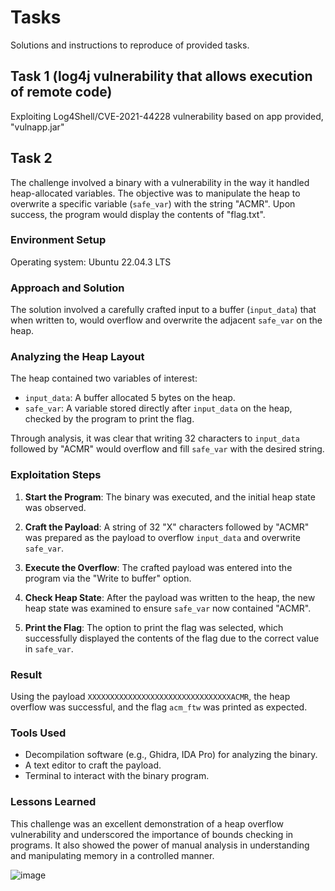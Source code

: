 # Tasks

Solutions and instructions to reproduce of provided tasks.

## Task 1 (log4j vulnerability that allows execution of remote code)

Exploiting Log4Shell/CVE-2021-44228 vulnerability based on app provided, "vulnapp.jar"


















## Task 2

The challenge involved a binary with a vulnerability in the way it handled heap-allocated variables. The objective was to manipulate the heap to overwrite a specific variable (`safe_var`) with the string "ACMR". Upon success, the program would display the contents of "flag.txt".

### Environment Setup

Operating system: Ubuntu 22.04.3 LTS

### Approach and Solution

The solution involved a carefully crafted input to a buffer (`input_data`) that when written to, would overflow and overwrite the adjacent `safe_var` on the heap.

### Analyzing the Heap Layout

The heap contained two variables of interest:

- `input_data`: A buffer allocated 5 bytes on the heap.
- `safe_var`: A variable stored directly after `input_data` on the heap, checked by the program to print the flag.

Through analysis, it was clear that writing 32 characters to `input_data` followed by "ACMR" would overflow and fill `safe_var` with the desired string.

### Exploitation Steps

1. **Start the Program**: The binary was executed, and the initial heap state was observed.

2. **Craft the Payload**: A string of 32 "X" characters followed by "ACMR" was prepared as the payload to overflow `input_data` and overwrite `safe_var`.

3. **Execute the Overflow**: The crafted payload was entered into the program via the "Write to buffer" option.

4. **Check Heap State**: After the payload was written to the heap, the new heap state was examined to ensure `safe_var` now contained "ACMR".

5. **Print the Flag**: The option to print the flag was selected, which successfully displayed the contents of the flag due to the correct value in `safe_var`.

### Result

Using the payload `XXXXXXXXXXXXXXXXXXXXXXXXXXXXXXXXACMR`, the heap overflow was successful, and the flag `acm_ftw` was printed as expected.

### Tools Used

- Decompilation software (e.g., Ghidra, IDA Pro) for analyzing the binary.
- A text editor to craft the payload.
- Terminal to interact with the binary program.

### Lessons Learned

This challenge was an excellent demonstration of a heap overflow vulnerability and underscored the importance of bounds checking in programs. It also showed the power of manual analysis in understanding and manipulating memory in a controlled manner.

![image](https://github.com/theg1239/tasks/assets/52027622/5d86b751-baee-4716-b0d1-3908840c4d9a)










